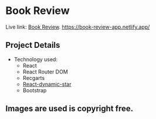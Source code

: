 # Book Review

Live link: [Book Review](https://book-review-app.netlify.app/).
https://book-review-app.netlify.app/

## Project Details
* Technology used: 
    - React 
    - React Router DOM
    - Recgarts
    - [React-dynamic-star](https://www.npmjs.com/package/react-dynamic-star)
    - Bootstrap

## Images are used is copyright free.
